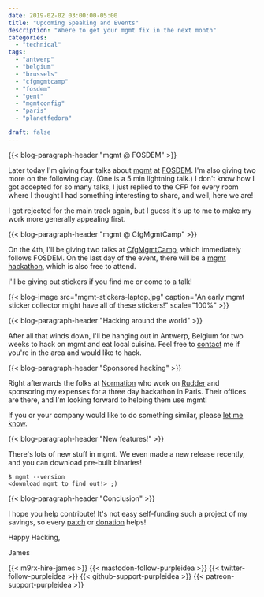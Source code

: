 ```yaml
---
date: 2019-02-02 03:00:00-05:00
title: "Upcoming Speaking and Events"
description: "Where to get your mgmt fix in the next month"
categories:
  - "technical"
tags:
  - "antwerp"
  - "belgium"
  - "brussels"
  - "cfgmgmtcamp"
  - "fosdem"
  - "gent"
  - "mgmtconfig"
  - "paris"
  - "planetfedora"

draft: false
---
```


{{< blog-paragraph-header "mgmt @ FOSDEM" >}}

Later today I'm giving four talks about [mgmt](https://github.com/purpleidea/mgmt)
at [FOSDEM](https://fosdem.org/2019/schedule/speaker/james_shubin/). I'm also
giving two more on the following day. (One is a 5 min lightning talk.) I don't
know how I got accepted for so many talks, I just replied to the CFP for every
room where I thought I had something interesting to share, and well, here we
are!

I got rejected for the main track again, but I guess it's up to me to make my
work more generally appealing first.

{{< blog-paragraph-header "mgmt @ CfgMgmtCamp" >}}

On the 4th, I'll be giving two talks at [CfgMgmtCamp](https://cfgmgmtcamp.eu/speaker/jamesshubin/),
which immediately follows FOSDEM. On the last day of the event, there will be a
[mgmt hackathon](https://cfgmgmtcamp.eu/fringes/mgmtconfighackathon/), which is
also free to attend.

I'll be giving out stickers if you find me or come to a talk!

{{< blog-image src="mgmt-stickers-laptop.jpg" caption="An early mgmt sticker collector might have all of these stickers!" scale="100%" >}}

{{< blog-paragraph-header "Hacking around the world" >}}

After all that winds down, I'll be hanging out in Antwerp, Belgium for two weeks
to hack on mgmt and eat local cuisine. Feel free to [contact](/contact/) me if
you're in the area and would like to hack.

{{< blog-paragraph-header "Sponsored hacking" >}}

Right afterwards the folks at [Normation](http://normation.com/) who work on
[Rudder](https://www.rudder.io/en/) and sponsoring my expenses for a three day
hackathon in Paris. Their offices are there, and I'm looking forward to helping
them use mgmt!

If you or your company would like to do something similar, please [let me know](/contact/).

{{< blog-paragraph-header "New features!" >}}

There's lots of new stuff in mgmt. We even made a new release recently, and you
can download pre-built binaries!

```shell
$ mgmt --version
<download mgmt to find out!> ;)
```

{{< blog-paragraph-header "Conclusion" >}}

I hope you help contribute! It's not easy self-funding such a project of my
savings, so every [patch](https://github.com/purpleidea/mgmt) or [donation](https://www.patreon.com/purpleidea)
helps!

Happy Hacking,

James

{{< m9rx-hire-james >}}
{{< mastodon-follow-purpleidea >}}
{{< twitter-follow-purpleidea >}}
{{< github-support-purpleidea >}}
{{< patreon-support-purpleidea >}}
